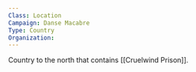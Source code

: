```yaml
---
Class: Location
Campaign: Danse Macabre
Type: Country
Organization:
---
```

Country to the north that contains [[Cruelwind Prison]]. 